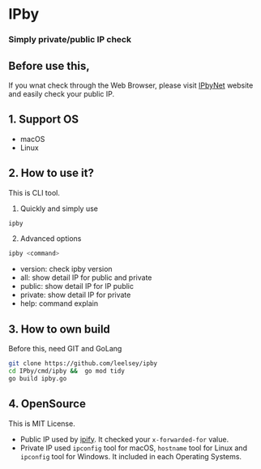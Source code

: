 # IPby

### Simply private/public IP check

## Before use this,
If you wnat check through the Web Browser, please visit [IPbyNet](https://ipby.net) website and easily check your public IP. 

## 1. Support OS
- macOS 
- Linux

## 2. How to use it?
This is CLI tool.
1. Quickly and simply use
```bash
ipby
```
2. Advanced options 
```bash
ipby <command>
```
- version: check ipby version
- all: show detail IP for public and private
- public: show detail IP for IP public
- private: show detail IP for private
- help: command explain

## 3. How to own build
Before this, need GIT and GoLang
```bash
git clone https://github.com/leelsey/ipby
cd IPby/cmd/ipby &&  go mod tidy
go build ipby.go
```

## 4. OpenSource
This is MIT License.
- Public IP used by [ipify](https://www.ipify.org/). It checked your `x-forwarded-for` value.
- Private IP used `ipconfig` tool for macOS, `hostname` tool for Linux and `ipconfig` tool for Windows.
It included in each Operating Systems.
